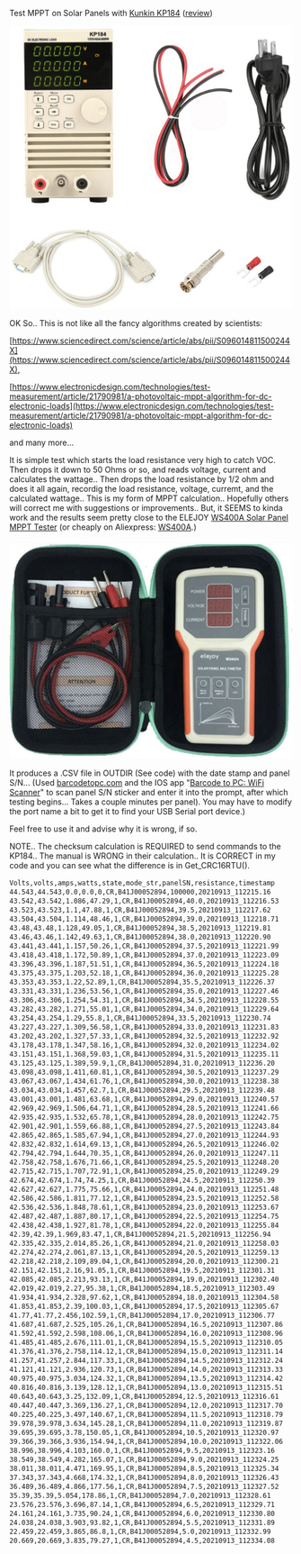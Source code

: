 Test MPPT on Solar Panels with [Kunkin KP184](https://www.amazon.com/Electronic-Battery-Capacity-Internal-Resistance/dp/B076Q8PX5T) ([review](https://www.youtube.com/watch?v=mPRSRuvg3M8))

![](Images/Kunpin_KP184.png?raw=true)

OK So.. This is not like all the fancy algorithms created by scientists:

[https://www.sciencedirect.com/science/article/abs/pii/S096014811500244X](https://www.sciencedirect.com/science/article/abs/pii/S096014811500244X),

[https://www.electronicdesign.com/technologies/test-measurement/article/21790981/a-photovoltaic-mppt-algorithm-for-dc-electronic-loads](https://www.electronicdesign.com/technologies/test-measurement/article/21790981/a-photovoltaic-mppt-algorithm-for-dc-electronic-loads)

and many more...

It is simple test which starts the load resistance very high to catch VOC.  Then drops it down to 50 Ohms or so, and reads voltage, current and calculates the wattage.. Then drops the load resistance by 1/2 ohm and does it all again, recordig the load resistance, voltage, curremt, and the calculated wattage.. This is my form of MPPT calculation.. Hopefully others will correct me with suggestions or improvements.. But, it SEEMS to kinda work and the results seem pretty close to the ELEJOY [WS400A Solar Panel MPPT Tester](https://www.amazon.com/s?k=WS400A&ref=nb_sb_noss_2)  (or cheaply on Aliexpress: [WS400A](https://www.aliexpress.com/wholesale?catId=0&initiative_id=SB_20210915161626&SearchText=WS400A).)

<img title="" src="Images/Elejoy_WS400A.png?raw=true" alt="" data-align="inline">

It produces a .CSV file in OUTDIR (See code) with the date stamp and  panel S/N...   (Used [barcodetopc.com](https://barcodetopc.com) and the IOS app "[Barcode to PC: WiFi Scanner](https://apps.apple.com/app/id1180168368)" to scan panel S/N sticker and enter it into the prompt, after which testing begins... Takes a couple minutes per panel).   You may have to modify the port name a bit to get it to find your USB Serial port device.)

Feel free to use it and advise why it is wrong, if so.

NOTE.. The checksum calculation is REQUIRED to send commands to the KP184.. The manual is WRONG in their calculation..  It is CORRECT in my code and you can see what the difference is in Get_CRC16RTU().

```
Volts,volts,amps,watts,state,mode_str,panelSN,resistance,timestamp
44.543,44.543,0.0,0.0,0,CR,B41J00052894,100000,20210913_112215.16
43.542,43.542,1.086,47.29,1,CR,B41J00052894,40.0,20210913_112216.53
43.523,43.523,1.1,47.88,1,CR,B41J00052894,39.5,20210913_112217.62
43.504,43.504,1.114,48.46,1,CR,B41J00052894,39.0,20210913_112218.71
43.48,43.48,1.128,49.05,1,CR,B41J00052894,38.5,20210913_112219.81
43.46,43.46,1.142,49.63,1,CR,B41J00052894,38.0,20210913_112220.90
43.441,43.441,1.157,50.26,1,CR,B41J00052894,37.5,20210913_112221.99
43.418,43.418,1.172,50.89,1,CR,B41J00052894,37.0,20210913_112223.09
43.396,43.396,1.187,51.51,1,CR,B41J00052894,36.5,20210913_112224.18
43.375,43.375,1.203,52.18,1,CR,B41J00052894,36.0,20210913_112225.28
43.353,43.353,1.22,52.89,1,CR,B41J00052894,35.5,20210913_112226.37
43.331,43.331,1.236,53.56,1,CR,B41J00052894,35.0,20210913_112227.46
43.306,43.306,1.254,54.31,1,CR,B41J00052894,34.5,20210913_112228.55
43.282,43.282,1.271,55.01,1,CR,B41J00052894,34.0,20210913_112229.64
43.254,43.254,1.29,55.8,1,CR,B41J00052894,33.5,20210913_112230.74
43.227,43.227,1.309,56.58,1,CR,B41J00052894,33.0,20210913_112231.83
43.202,43.202,1.327,57.33,1,CR,B41J00052894,32.5,20210913_112232.92
43.178,43.178,1.347,58.16,1,CR,B41J00052894,32.0,20210913_112234.02
43.151,43.151,1.368,59.03,1,CR,B41J00052894,31.5,20210913_112235.11
43.125,43.125,1.389,59.9,1,CR,B41J00052894,31.0,20210913_112236.20
43.098,43.098,1.411,60.81,1,CR,B41J00052894,30.5,20210913_112237.29
43.067,43.067,1.434,61.76,1,CR,B41J00052894,30.0,20210913_112238.38
43.034,43.034,1.457,62.7,1,CR,B41J00052894,29.5,20210913_112239.48
43.001,43.001,1.481,63.68,1,CR,B41J00052894,29.0,20210913_112240.57
42.969,42.969,1.506,64.71,1,CR,B41J00052894,28.5,20210913_112241.66
42.935,42.935,1.532,65.78,1,CR,B41J00052894,28.0,20210913_112242.75
42.901,42.901,1.559,66.88,1,CR,B41J00052894,27.5,20210913_112243.84
42.865,42.865,1.585,67.94,1,CR,B41J00052894,27.0,20210913_112244.93
42.832,42.832,1.614,69.13,1,CR,B41J00052894,26.5,20210913_112246.02
42.794,42.794,1.644,70.35,1,CR,B41J00052894,26.0,20210913_112247.11
42.758,42.758,1.676,71.66,1,CR,B41J00052894,25.5,20210913_112248.20
42.715,42.715,1.707,72.91,1,CR,B41J00052894,25.0,20210913_112249.29
42.674,42.674,1.74,74.25,1,CR,B41J00052894,24.5,20210913_112250.39
42.627,42.627,1.775,75.66,1,CR,B41J00052894,24.0,20210913_112251.48
42.586,42.586,1.811,77.12,1,CR,B41J00052894,23.5,20210913_112252.58
42.536,42.536,1.848,78.61,1,CR,B41J00052894,23.0,20210913_112253.67
42.487,42.487,1.887,80.17,1,CR,B41J00052894,22.5,20210913_112254.75
42.438,42.438,1.927,81.78,1,CR,B41J00052894,22.0,20210913_112255.84
42.39,42.39,1.969,83.47,1,CR,B41J00052894,21.5,20210913_112256.94
42.335,42.335,2.014,85.26,1,CR,B41J00052894,21.0,20210913_112258.03
42.274,42.274,2.061,87.13,1,CR,B41J00052894,20.5,20210913_112259.13
42.218,42.218,2.109,89.04,1,CR,B41J00052894,20.0,20210913_112300.21
42.151,42.151,2.16,91.05,1,CR,B41J00052894,19.5,20210913_112301.31
42.085,42.085,2.213,93.13,1,CR,B41J00052894,19.0,20210913_112302.40
42.019,42.019,2.27,95.38,1,CR,B41J00052894,18.5,20210913_112303.49
41.934,41.934,2.328,97.62,1,CR,B41J00052894,18.0,20210913_112304.58
41.853,41.853,2.39,100.03,1,CR,B41J00052894,17.5,20210913_112305.67
41.77,41.77,2.456,102.59,1,CR,B41J00052894,17.0,20210913_112306.77
41.687,41.687,2.525,105.26,1,CR,B41J00052894,16.5,20210913_112307.86
41.592,41.592,2.598,108.06,1,CR,B41J00052894,16.0,20210913_112308.96
41.485,41.485,2.676,111.01,1,CR,B41J00052894,15.5,20210913_112310.05
41.376,41.376,2.758,114.12,1,CR,B41J00052894,15.0,20210913_112311.14
41.257,41.257,2.844,117.33,1,CR,B41J00052894,14.5,20210913_112312.24
41.121,41.121,2.936,120.73,1,CR,B41J00052894,14.0,20210913_112313.33
40.975,40.975,3.034,124.32,1,CR,B41J00052894,13.5,20210913_112314.42
40.816,40.816,3.139,128.12,1,CR,B41J00052894,13.0,20210913_112315.51
40.643,40.643,3.25,132.09,1,CR,B41J00052894,12.5,20210913_112316.61
40.447,40.447,3.369,136.27,1,CR,B41J00052894,12.0,20210913_112317.70
40.225,40.225,3.497,140.67,1,CR,B41J00052894,11.5,20210913_112318.79
39.978,39.978,3.634,145.28,1,CR,B41J00052894,11.0,20210913_112319.87
39.695,39.695,3.78,150.05,1,CR,B41J00052894,10.5,20210913_112320.97
39.366,39.366,3.936,154.94,1,CR,B41J00052894,10.0,20210913_112322.06
38.996,38.996,4.103,160.0,1,CR,B41J00052894,9.5,20210913_112323.16
38.549,38.549,4.282,165.07,1,CR,B41J00052894,9.0,20210913_112324.25
38.011,38.011,4.471,169.95,1,CR,B41J00052894,8.5,20210913_112325.34
37.343,37.343,4.668,174.32,1,CR,B41J00052894,8.0,20210913_112326.43
36.489,36.489,4.866,177.56,1,CR,B41J00052894,7.5,20210913_112327.52
35.39,35.39,5.054,178.86,1,CR,B41J00052894,7.0,20210913_112328.61
23.576,23.576,3.696,87.14,1,CR,B41J00052894,6.5,20210913_112329.71
24.161,24.161,3.735,90.24,1,CR,B41J00052894,6.0,20210913_112330.80
24.038,24.038,3.903,93.82,1,CR,B41J00052894,5.5,20210913_112331.89
22.459,22.459,3.865,86.8,1,CR,B41J00052894,5.0,20210913_112332.99
20.669,20.669,3.835,79.27,1,CR,B41J00052894,4.5,20210913_112334.08
```
